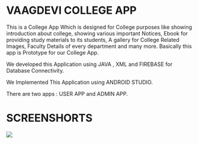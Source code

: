 # VAAGDEVI COLLEGE APP
This is a College App Which is designed for College purposes like showing introduction about college, showing various important Notices, Ebook for providing study materials to its students, A gallery for College Related Images, Faculty Details of every department and many more. Basically this app is  Prototype for our College App.

We developed this Application using JAVA , XML and FIREBASE for Database Connectivity.

We Implemented This Application using ANDROID STUDIO.

There are two apps : USER APP and ADMIN APP.
# SCREENSHORTS
<img src="https://1000logos.net/wp-content/uploads/2016/10/Android-Logo-640x400.png"/>
